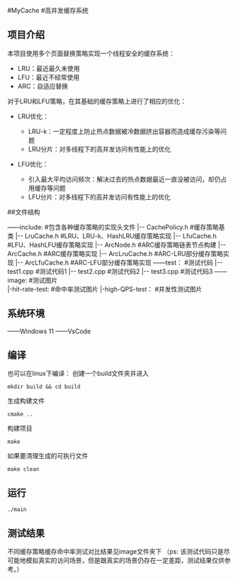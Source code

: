 #MyCache
#高并发缓存系统 

## 项目介绍
本项目使用多个页面替换策略实现一个线程安全的缓存系统：
- LRU：最近最久未使用
- LFU：最近不经常使用
- ARC：自适应替换

对于LRU和LFU策略，在其基础的缓存策略上进行了相应的优化：

- LRU优化：
    - LRU-k：一定程度上防止热点数据被冷数据挤出容器而造成缓存污染等问题
    - LRU分片：对多线程下的高并发访问有性能上的优化

- LFU优化：
    - 引入最大平均访问频次：解决过去的热点数据最近一直没被访问，却仍占用缓存等问题
    - LFU分片：对多线程下的高并发访问有性能上的优化
    
##文件结构

——include:              #包含各种缓存策略的实现头文件
|-- CachePolicy.h       #缓存策略基类
|-- LruCache.h          #LRU、LRU-k、HashLRU缓存策略实现
|-- LfuCache.h          #LFU、HashLFU缓存策略实现 
|-- ArcNode.h           #ARC缓存策略链表节点构建
|-- ArcCache.h          #ARC缓存策略实现
|-- ArcLruCache.h       #ARC-LRU部分缓存策略实现
|-- ArcLfuCache.h       #ARC-LFU部分缓存策略实现
——test：                #测试代码
|-- test1.cpp           #测试代码1
|-- test2.cpp           #测试代码2
|-- test3.cpp           #测试代码3
——image:                #测试图片        
|-hit-rate-test:        #命中率测试图片
|-high-QPS-test：       #并发性测试图片 

## 系统环境 
——Windows 11
——VsCode
## 编译
也可以在linux下编译：
创建一个build文件夹并进入
```
mkdir build && cd build
```
生成构建文件
```
cmake ..
```
构建项目
```
make
```
如果要清理生成的可执行文件
```
make clean
```

## 运行
```
./main
```

## 测试结果
不同缓存策略缓存命中率测试对比结果见image文件夹下
（ps: 该测试代码只是尽可能地模拟真实的访问场景，但是跟真实的场景仍存在一定差距，测试结果仅供参考。）

